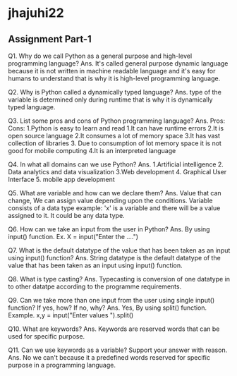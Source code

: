 # jhajuhi22
## Assignment Part-1
Q1. Why do we call Python as a general purpose and high-level programming language?
Ans. It's called general purpose dynamic language because it is not written in machine readable language and it's easy for humans to understand that is why it is high-level programming language.     

Q2. Why is Python called a dynamically typed language?
Ans. type of the variable is determined only during runtime that is why it is dynamically typed language.

Q3. List some pros and cons of Python programming language?
Ans. Pros:                                       Cons:
1.Python is easy to learn and read               1.It can have runtime errors 
2.It is open source language                     2.It consumes a lot of memory space
3.It has vast collection of libraries            3. Due to consumption of lot memory space it is not good for mobile computing
4.It is an interpreted language

Q4. In what all domains can we use Python?
Ans. 1.Artificial intelligence
     2. Data analytics and data visualization
     3.Web development
     4. Graphical User Interface
     5. mobile app development

Q5. What are variable and how can we declare them?
Ans. Value that can change, We can assign value depending upon the conditions. Variable consists of a data type
     example: 'x' is a variable and there will be a value assigned to it. It could be any data type.

Q6. How can we take an input from the user in Python?
Ans. By using input() function.
Ex. X = input("Enter the ....")

Q7. What is the default datatype of the value that has been taken as an input using input() function?
Ans. String datatype is the default datatype of the value that has been taken as an input using input() function.

Q8. What is type casting?
Ans. Typecasting is conversion of one datatype in to other datatpe according to the programme requirements.

Q9. Can we take more than one input from the user using single input() function? If yes, how? If no, why?
Ans. Yes, By using split() function.
Example. x,y = input("Enter values ").split()

Q10. What are keywords?
Ans. Keywords are reserved words that can be used for specific purpose.

Q11. Can we use keywords as a variable? Support your answer with reason.
Ans. No we can't because it a predefined words reserved for specific purpose in a programming language.
